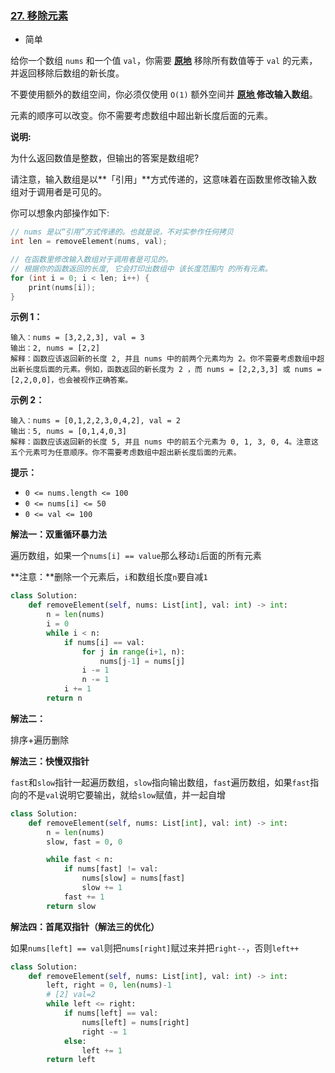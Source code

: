 ### [27. 移除元素](https://leetcode.cn/problems/remove-element/)

- 简单

给你一个数组 `nums` 和一个值 `val`，你需要 **[原地](https://baike.baidu.com/item/原地算法)** 移除所有数值等于 `val` 的元素，并返回移除后数组的新长度。

不要使用额外的数组空间，你必须仅使用 `O(1)` 额外空间并 **[原地 ](https://baike.baidu.com/item/原地算法)修改输入数组**。

元素的顺序可以改变。你不需要考虑数组中超出新长度后面的元素。

**说明:**

为什么返回数值是整数，但输出的答案是数组呢?

请注意，输入数组是以**「引用」**方式传递的，这意味着在函数里修改输入数组对于调用者是可见的。

你可以想象内部操作如下:

```c
// nums 是以“引用”方式传递的。也就是说，不对实参作任何拷贝
int len = removeElement(nums, val);

// 在函数里修改输入数组对于调用者是可见的。
// 根据你的函数返回的长度, 它会打印出数组中 该长度范围内 的所有元素。
for (int i = 0; i < len; i++) {
    print(nums[i]);
}
```

**示例 1：**

```
输入：nums = [3,2,2,3], val = 3
输出：2, nums = [2,2]
解释：函数应该返回新的长度 2, 并且 nums 中的前两个元素均为 2。你不需要考虑数组中超出新长度后面的元素。例如，函数返回的新长度为 2 ，而 nums = [2,2,3,3] 或 nums = [2,2,0,0]，也会被视作正确答案。
```

**示例 2：**

```
输入：nums = [0,1,2,2,3,0,4,2], val = 2
输出：5, nums = [0,1,4,0,3]
解释：函数应该返回新的长度 5, 并且 nums 中的前五个元素为 0, 1, 3, 0, 4。注意这五个元素可为任意顺序。你不需要考虑数组中超出新长度后面的元素。
```

**提示：**

- `0 <= nums.length <= 100`
- `0 <= nums[i] <= 50`
- `0 <= val <= 100`

**解法一：双重循环暴力法**

遍历数组，如果一个`nums[i] == value`那么移动`i`后面的所有元素

**注意：**删除一个元素后，`i`和数组长度`n`要自减`1`

```python
class Solution:
    def removeElement(self, nums: List[int], val: int) -> int:
        n = len(nums)
        i = 0
        while i < n:
            if nums[i] == val:
                for j in range(i+1, n):
                    nums[j-1] = nums[j]
                i -= 1
                n -= 1
            i += 1
        return n
```

**解法二：**

排序+遍历删除

**解法三：快慢双指针**

`fast`和`slow`指针一起遍历数组，`slow`指向输出数组，`fast`遍历数组，如果`fast`指向的不是`val`说明它要输出，就给`slow`赋值，并一起自增

```python
class Solution:
    def removeElement(self, nums: List[int], val: int) -> int:
        n = len(nums)
        slow, fast = 0, 0

        while fast < n:
            if nums[fast] != val:
                nums[slow] = nums[fast]
                slow += 1
            fast += 1
        return slow
```

**解法四：首尾双指针（解法三的优化）**

如果`nums[left] == val`则把`nums[right]`赋过来并把`right--`，否则`left++`

```python
class Solution:
    def removeElement(self, nums: List[int], val: int) -> int:
        left, right = 0, len(nums)-1
        # [2] val=2
        while left <= right:
            if nums[left] == val:
                nums[left] = nums[right]
                right -= 1
            else:
                left += 1
        return left
```

